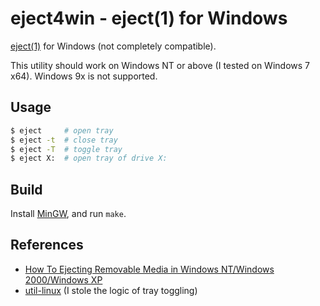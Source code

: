 # eject4win - eject(1) for Windows

[eject(1)](http://man7.org/linux/man-pages/man1/eject.1.html) for
Windows (not completely compatible).

This utility should work on Windows NT or above (I tested on Windows 7
x64). Windows 9x is not supported.


## Usage

```sh
$ eject     # open tray
$ eject -t  # close tray
$ eject -T  # toggle tray
$ eject X:  # open tray of drive X:
```


## Build

Install [MinGW](https://nuwen.net/mingw.html), and run `make`.


## References

* [How To Ejecting Removable Media in Windows NT/Windows 2000/Windows XP](https://support.microsoft.com/en-us/help/165721/how-to-ejecting-removable-media-in-windows-nt-windows-2000-windows-xp)
* [util-linux](https://github.com/karelzak/util-linux) (I stole the logic of tray toggling)

